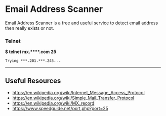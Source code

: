 # Email Address Scanner

Email Address Scanner is a free and useful service to detect email address then really exists or not. 

### Telnet

**$ telnet mx.****.com 25**

```
Trying ***.201.***.245...
```

-------

## Useful Resources

- https://en.wikipedia.org/wiki/Internet_Message_Access_Protocol
- https://en.wikipedia.org/wiki/Simple_Mail_Transfer_Protocol
- https://en.wikipedia.org/wiki/MX_record
- https://www.speedguide.net/port.php?port=25
